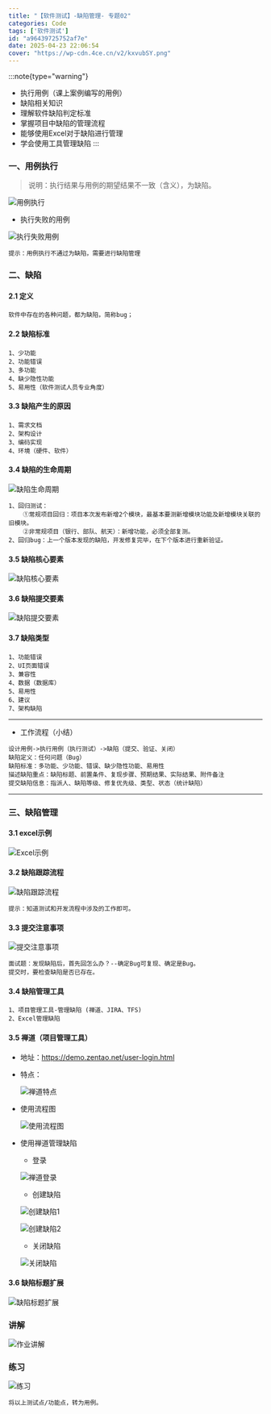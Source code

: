 ```yaml
---
title: "【软件测试】-缺陷管理- 专题02"
categories: Code
tags: ['软件测试']
id: "a96439725752af7e"
date: 2025-04-23 22:06:54
cover: "https://wp-cdn.4ce.cn/v2/kxvubSY.png"
---
```


:::note{type="warning"}
- 执行用例（课上案例编写的用例）
- 缺陷相关知识
- 理解软件缺陷判定标准
- 掌握项目中缺陷的管理流程
- 能够使用Excel对于缺陷进行管理
- 学会使用工具管理缺陷
:::

### 一、用例执行

> 说明：执行结果与用例的期望结果不一致（含义），为缺陷。

![用例执行](https://wp-cdn.4ce.cn/v2/vxDHHvW.png)

- 执行失败的用例

![执行失败用例](https://wp-cdn.4ce.cn/v2/i4uHZiw.png)

```
提示：用例执行不通过为缺陷，需要进行缺陷管理
```

### 二、缺陷

#### 2.1 定义

```
软件中存在的各种问题，都为缺陷，简称bug；
```

#### 2.2 缺陷标准

```
1、少功能
2、功能错误
3、多功能
4、缺少隐性功能
5、易用性（软件测试人员专业角度）
```

#### 3.3 缺陷产生的原因

```
1、需求文档
2、架构设计
3、编码实现
4、环境（硬件、软件）
```

#### 3.4 缺陷的生命周期

![缺陷生命周期](https://wp-cdn.4ce.cn/v2/xPjRxXs.png)

```
1、回归测试：
	①常规项目回归：项目本次发布新增2个模块，最基本要测新增模块功能及新增模块关联的旧模块。
	②非常规项目（银行、部队、航天）：新增功能，必须全部复测。
2、回归bug：上一个版本发现的缺陷，开发修复完毕，在下个版本进行重新验证。
```

#### 3.5 缺陷核心要素

![缺陷核心要素](https://wp-cdn.4ce.cn/v2/9WdTzY4.png)

#### 3.6 缺陷提交要素

![缺陷提交要素](https://wp-cdn.4ce.cn/v2/OZyy9Cs.png)

#### 3.7 缺陷类型

```
1、功能错误
2、UI页面错误
3、兼容性
4、数据（数据库）
5、易用性
6、建议
7、架构缺陷
```

----

- 工作流程（小结）

```
设计用例->执行用例（执行测试）->缺陷（提交、验证、关闭）
缺陷定义：任何问题（Bug）
缺陷标准：多功能、少功能、错误、缺少隐性功能、易用性
描述缺陷重点：缺陷标题、前置条件、复现步骤、预期结果、实际结果、附件备注
提交缺陷信息：指派人、缺陷等级、修复优先级、类型、状态（统计缺陷）
```

----

### 三、缺陷管理

#### 3.1 excel示例

![Excel示例](https://wp-cdn.4ce.cn/v2/lrX3xn3.png)

#### 3.2 缺陷跟踪流程

![缺陷跟踪流程](https://wp-cdn.4ce.cn/v2/fCMjuAq.png)

```
提示：知道测试和开发流程中涉及的工作即可。
```

#### 3.3 提交注意事项

![提交注意事项](https://wp-cdn.4ce.cn/v2/FJVjac9.png)

```
面试题：发现缺陷后，首先回怎么办？--确定Bug可复现、确定是Bug。
提交时，要检查缺陷是否已存在。
```

#### 3.4 缺陷管理工具

```
1、项目管理工具-管理缺陷 (禅道、JIRA、TFS)
2、Excel管理缺陷
```

#### 3.5 禅道（项目管理工具）

- 地址：https://demo.zentao.net/user-login.html

- 特点：

  ![禅道特点](https://wp-cdn.4ce.cn/v2/BcKrI9N.png)

- 使用流程图

  ![使用流程图](https://wp-cdn.4ce.cn/v2/Jw771qL.png)

- 使用禅道管理缺陷

  - 登录

  ![禅道登录](https://wp-cdn.4ce.cn/v2/K1nEeya.png)
  
  - 创建缺陷

  ![创建缺陷1](https://wp-cdn.4ce.cn/v2/HYgFSG9.png)

  ![创建缺陷2](https://wp-cdn.4ce.cn/v2/RTq905J.png)

  - 关闭缺陷

  ![关闭缺陷](https://wp-cdn.4ce.cn/v2/zXGqaCO.png)

#### 3.6 缺陷标题扩展

![缺陷标题扩展](https://wp-cdn.4ce.cn/v2/Cr4btVi.png)

### 讲解

![作业讲解](https://wp-cdn.4ce.cn/v2/jbUgIGB.png)

### 练习

![练习](https://wp-cdn.4ce.cn/v2/3S1aeZM.png)

```
将以上测试点/功能点，转为用例。
``` 